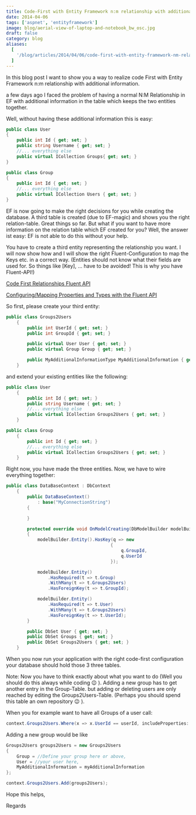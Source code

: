 ```yaml
---
title: Code-First with Entity Framework n:m relationship with additional information
date: 2014-04-06
tags: ['aspnet', 'entityframework']
image: blog/aerial-view-of-laptop-and-notebook_bw_osc.jpg
draft: false
category: blog
aliases:
  [
    '/blog/articles/2014/04/06/code-first-with-entity-framework-nm-relationship-with-additional-information/',
  ]
---
```


In this blog post I want to show you a way to realize code First with Entity Framework n:m relationship with additional information.

a few days ago I faced the problem of having a normal N:M Relationship in EF with additional information in the table which keeps the two entities together.

Well, without having these additional information this is easy:

```csharp
public class User
{
    public int Id { get; set; }
    public string Username { get; set; }
    //... everything else
    public virtual ICollection Groups{ get; set; }
}
```

```csharp
public class Group
{
    public int Id { get; set; }
    //... everything else
    public virtual ICollection Users { get; set; }
}
```

EF is now going to make the right decisions for you while creating the database. A third table is created (due to EF-magic) and shows you the right relation-table. Great things so far. But what if you want to have more information on the relation table which EF created for you? Well, the answer ist easy: EF is not able to do this without your help.

You have to create a third entity representing the relationship you want. I will now show how and I will show the right Fluent-Configuration to map the Keys etc. in a correct way. (Entities should not know what their fields are used for. So things like [Key], &#8230; have to be avoided! This is why you have Fluent-API!)

<a title="Code First Relationships Fluent API" href="http://msdn.microsoft.com/en-us/data/hh134698.aspx" target="_blank">Code First Relationships Fluent API</a>

<a title="Configuring/Mapping Properties and Types with the Fluent API" href="http://msdn.microsoft.com/en-us/data/jj591617.aspx" target="_blank">Configuring/Mapping Properties and Types with the Fluent API</a>

So first, please create your third entity:

```csharp
public class Groups2Users
    {
        public int UserId { get; set; }
        public int GroupId { get; set; }

        public virtual User User { get; set; }
        public virtual Group Group { get; set; }

        public MyAdditionalInformationType MyAdditionalInformation { get; set; }
    }
```

and extend your existing entities like the following:

```csharp
public class User
    {
        public int Id { get; set; }
        public string Username { get; set; }
        //... everything else
        public virtual ICollection Groups2Users { get; set; }
    }
```

```csharp
public class Group
    {
        public int Id { get; set; }
        //... everything else
        public virtual ICollection Groups2Users { get; set; }
    }
```

Right now, you have made the three entities. Now, we have to wire everything together:

```csharp
public class DataBaseContext : DbContext
    {
        public DataBaseContext()
            : base("MyConnectionString")
        {

        }

        protected override void OnModelCreating(DbModelBuilder modelBuilder)
        {
            modelBuilder.Entity().HasKey(q => new
                                        {
                                            q.GroupId,
                                            q.UserId
                                        });

            modelBuilder.Entity()
                .HasRequired(t => t.Group)
                .WithMany(t => t.Groups2Users)
                .HasForeignKey(t => t.GroupId);

            modelBuilder.Entity()
                .HasRequired(t => t.User)
                .WithMany(t => t.Groups2Users)
                .HasForeignKey(t => t.UserId);
        }

        public DbSet User { get; set; }
        public DbSet Groups { get; set; }
        public DbSet Groups2Users { get; set; }
    }
```

When you now run your application with the right code-first configuration your database should hold those 3 three tables.

Note: Now you have to think exactly about what you want to do (Well you should do this always while coding 😉 ). Adding a new group has to get another entry in the Group-Table. but adding or deleting users are only reached by editing the Groups2Users-Table. (Perhaps you should spend this table an own repository 😉 ).

When you for example want to have all Groups of a user call:

```csharp
context.Groups2Users.Where(x => x.UserId == userId, includeProperties: "Group").ToList();
```

Adding a new group would be like

```csharp
Groups2Users groups2Users = new Groups2Users
{
    Group = //Define your group here or above,
    User = //your user here,
    MyAdditionalInformation = myAdditionalInformation
};

context.Groups2Users.Add(groups2Users);
```

Hope this helps,

Regards
